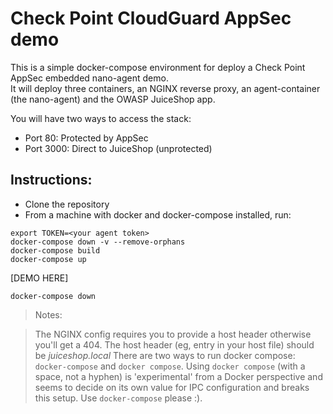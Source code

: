 # Check Point CloudGuard AppSec demo
 
 This is a simple docker-compose environment for deploy a Check Point AppSec embedded nano-agent demo.  
 It will deploy three containers, an NGINX reverse proxy, an agent-container (the nano-agent) and the OWASP JuiceShop app.  

You will have two ways to access the stack:  
* Port 80: Protected by AppSec  
* Port 3000: Direct to JuiceShop (unprotected)  
  
## Instructions:
 
* Clone the repository
* From a machine with docker and docker-compose installed, run:  
```  
export TOKEN=<your agent token>  
docker-compose down -v --remove-orphans
docker-compose build
docker-compose up
```
[DEMO HERE]

```
docker-compose down
```
 


> Notes: 

> The NGINX config requires you to provide a host header otherwise you'll get a 404. The host header (eg, entry in your host file) should be *juiceshop.local*
> There are two ways to run docker compose: `docker-compose` and `docker compose`. Using `docker compose` (with a space, not a hyphen) is 'experimental' from a Docker perspective and seems to decide on its own value for IPC configuration and breaks this setup. Use `docker-compose` please :).
